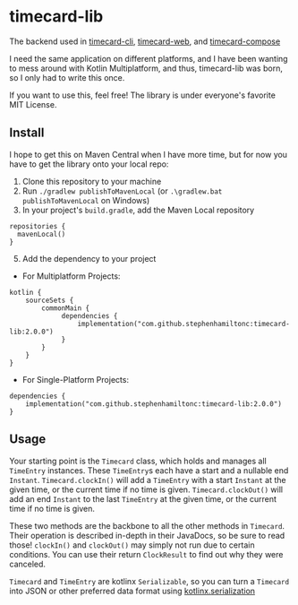 # timecard-lib
The backend used in [timecard-cli](https://github.com/Stephen-Hamilton-C/timecard-cli),
[timecard-web](https://github.com/Stephen-Hamilton-C/timecard-web), and
[timecard-compose](https://github.com/Stephen-Hamilton-C/timecard-compose)

I need the same application on different platforms,
and I have been wanting to mess around with Kotlin Multiplatform,
and thus, timecard-lib was born, so I only had to write this once.

If you want to use this, feel free! The library is under everyone's favorite MIT License.

## Install
I hope to get this on Maven Central when I have more time,
but for now you have to get the library onto your local repo:
1. Clone this repository to your machine
2. Run `./gradlew publishToMavenLocal` (or `.\gradlew.bat publishToMavenLocal` on Windows)
3. In your project's `build.gradle`, add the Maven Local repository
```
repositories {
  mavenLocal()
}
```
5. Add the dependency to your project
  - For Multiplatform Projects:
  
  ```
  kotlin {
      sourceSets {
          commonMain {
               dependencies {
                   implementation("com.github.stephenhamiltonc:timecard-lib:2.0.0")
               }
          }
      }
  }
  ```

  - For Single-Platform Projects:

  ```
  dependencies {
      implementation("com.github.stephenhamiltonc:timecard-lib:2.0.0")
  }
  ```

## Usage
Your starting point is the `Timecard` class, which holds and manages all `TimeEntry` instances.
These `TimeEntry`s each have a start and a nullable end `Instant`.
`Timecard.clockIn()` will add a `TimeEntry` with a start `Instant` at the given time,
or the current time if no time is given.
`Timecard.clockOut()` will add an end `Instant` to the last `TimeEntry` at the given time,
or the current time if no time is given.

These two methods are the backbone to all the other methods in `Timecard`.
Their operation is described in-depth in their JavaDocs, so be sure to read those!
`clockIn()` and `clockOut()` may simply not run due to certain conditions.
You can use their return `ClockResult` to find out why they were canceled.

`Timecard` and `TimeEntry` are kotlinx `Serializable`,
so you can turn a `Timecard` into JSON or other preferred data format using
[kotlinx.serialization](https://github.com/Kotlin/kotlinx.serialization)
